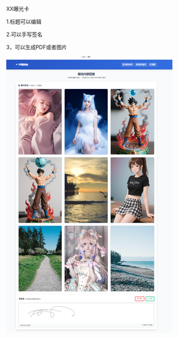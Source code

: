   XX曝光卡

1.标题可以编辑

2.可以手写签名

3，可以生成PDF或者图片


<img src="https://raw.githubusercontent.com/mickeywaley/Personality_Card/refs/heads/main/XX%E6%9B%9D%E5%85%89%E5%8D%A1/1.png" alt="Mobile wallpaper"   />


 
